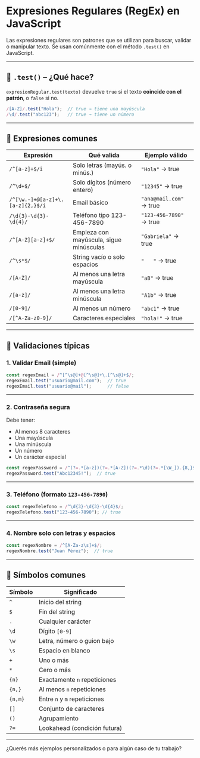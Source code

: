 
# Expresiones Regulares (RegEx) en JavaScript

Las expresiones regulares son patrones que se utilizan para buscar, validar o manipular texto. Se usan comúnmente con el método `.test()` en JavaScript.

---

## 🧪 `.test()` – ¿Qué hace?

`expresionRegular.test(texto)` devuelve `true` si el texto **coincide con el patrón**, o `false` si no.

```js
/[A-Z]/.test("Hola");  // true → tiene una mayúscula
/\d/.test("abc123");   // true → tiene un número
```

---

## 🧩 Expresiones comunes

| Expresión              | Qué valida                                 | Ejemplo válido            |
|------------------------|---------------------------------------------|----------------------------|
| `/^[a-z]+$/i`          | Solo letras (mayús. o minús.)               | `"Hola"` → true            |
| `/^\d+$/`              | Solo dígitos (número entero)                | `"12345"` → true           |
| `/^[\w.-]+@[a-z]+\.[a-z]{2,}$/i` | Email básico                  | `"ana@mail.com"` → true    |
| `/\d{3}-\d{3}-\d{4}/`  | Teléfono tipo 123-456-7890                  | `"123-456-7890"` → true    |
| `/^[A-Z][a-z]+$/`      | Empieza con mayúscula, sigue minúsculas     | `"Gabriela"` → true        |
| `/^\s*$/`              | String vacío o solo espacios                | `"   "` → true             |
| `/[A-Z]/`              | Al menos una letra mayúscula                | `"aB"` → true              |
| `/[a-z]/`              | Al menos una letra minúscula                | `"A1b"` → true             |
| `/[0-9]/`              | Al menos un número                          | `"abc1"` → true            |
| `/[^A-Za-z0-9]/`       | Caracteres especiales                       | `"hola!"` → true           |

---

## 📌 Validaciones típicas

### 1. Validar Email (simple)
```js
const regexEmail = /^[^\s@]+@[^\s@]+\.[^\s@]+$/;
regexEmail.test("usuario@mail.com");  // true
regexEmail.test("usuario@mail");      // false
```

---

### 2. Contraseña segura

Debe tener:
- Al menos 8 caracteres
- Una mayúscula
- Una minúscula
- Un número
- Un carácter especial

```js
const regexPassword = /^(?=.*[a-z])(?=.*[A-Z])(?=.*\d)(?=.*[\W_]).{8,}$/;
regexPassword.test("Abc12345!");  // true
```

---

### 3. Teléfono (formato `123-456-7890`)
```js
const regexTelefono = /^\d{3}-\d{3}-\d{4}$/;
regexTelefono.test("123-456-7890"); // true
```

---

### 4. Nombre solo con letras y espacios
```js
const regexNombre = /^[A-Za-z\s]+$/;
regexNombre.test("Juan Pérez");  // true
```

---

## 🧠 Símbolos comunes

| Símbolo | Significado                      |
|---------|----------------------------------|
| `^`     | Inicio del string                |
| `$`     | Fin del string                   |
| `.`     | Cualquier carácter               |
| `\d`    | Dígito `[0-9]`                   |
| `\w`    | Letra, número o guion bajo       |
| `\s`    | Espacio en blanco                |
| `+`     | Uno o más                        |
| `*`     | Cero o más                       |
| `{n}`   | Exactamente `n` repeticiones     |
| `{n,}`  | Al menos `n` repeticiones        |
| `{n,m}` | Entre `n` y `m` repeticiones     |
| `[]`    | Conjunto de caracteres           |
| `()`    | Agrupamiento                     |
| `?=`    | Lookahead (condición futura)     |

---

¿Querés más ejemplos personalizados o para algún caso de tu trabajo?
